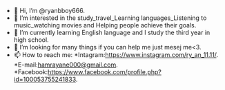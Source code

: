 - 👋 Hi, I’m @ryanbboy666.
- 👀 I’m interested in the study_travel_Learning languages_Listening to music_watching movies and Helping people achieve their goals.
- 🌱 I’m currently learning English language and I study the third year in high school.
- 💞️ I’m looking for many things if you can help me just mesej me<3.
- 📫 How to reach me: *Intagram:https://www.instagram.com/ry_an_11.11/.
                      *E-mail:hamrayane000@gmail.com.
                      *Facebook:https://www.facebook.com/profile.php?id=100053755241833.

<!---
ryanbboy666/ryanbboy666 is a ✨ special ✨ repository because its `README.md` (this file) appears on your GitHub profile.
You can click the Preview link to take a look at your changes.
--->
